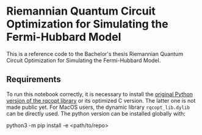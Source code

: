 # Riemannian Quantum Circuit Optimization for Simulating the Fermi-Hubbard Model #

This is a reference code to the Bachelor's thesis Riemannian Quantum Circuit Optimization for Simulating the Fermi-Hubbard Model.

## Requirements ##

To run this notebook correctly, it is necessary to install the [original Python version of the rqcopt library](https://github.com/qc-tum/rqcopt) or its optimized C version. The latter one is not made public yet. For MacOS users, the dynamic library <code>rqcopt_lib.dylib</code> can be directly used. The python version can be installed globally with:

  python3 -m pip install -e <path/to/repo>
